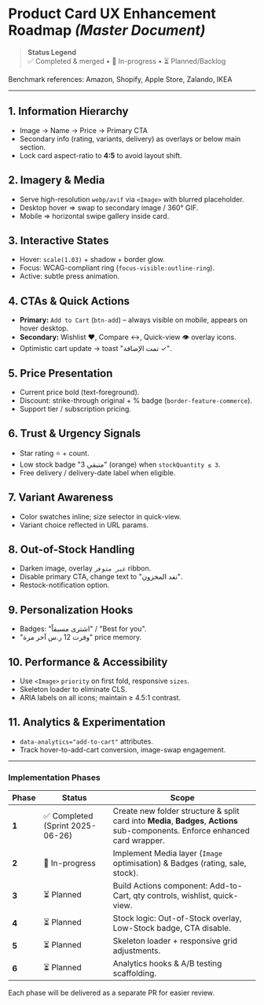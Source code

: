 # Product Card UX Enhancement Roadmap  *(Master Document)*

> **Status Legend**  
> ✅ Completed & merged  • 🔄 In-progress  • ⏳ Planned/Backlog

Benchmark references: Amazon, Shopify, Apple Store, Zalando, IKEA

---
## 1. Information Hierarchy
- Image → Name → Price → Primary CTA
- Secondary info (rating, variants, delivery) as overlays or below main section.
- Lock card aspect-ratio to **4:5** to avoid layout shift.

## 2. Imagery & Media
- Serve high-resolution `webp/avif` via `<Image>` with blurred placeholder.
- Desktop hover ⇒ swap to secondary image / 360° GIF.
- Mobile ⇒ horizontal swipe gallery inside card.

## 3. Interactive States
- Hover: `scale(1.03)` + shadow + border glow.
- Focus: WCAG-compliant ring (`focus-visible:outline-ring`).
- Active: subtle press animation.

## 4. CTAs & Quick Actions
- **Primary:** `Add to Cart` (`btn-add`) – always visible on mobile, appears on hover desktop.
- **Secondary:** Wishlist ❤️, Compare ↔️, Quick-view 👁 overlay icons.
- Optimistic cart update → toast "تمت الإضافة ✓".

## 5. Price Presentation
- Current price bold (text-foreground).
- Discount: strike-through original + % badge (`border-feature-commerce`).
- Support tier / subscription pricing.

## 6. Trust & Urgency Signals
- Star rating ⭐ + count.
- Low stock badge "متبقي 3" (orange) when `stockQuantity ≤ 3`.
- Free delivery / delivery-date label when eligible.

## 7. Variant Awareness
- Color swatches inline; size selector in quick-view.
- Variant choice reflected in URL params.

## 8. Out-of-Stock Handling
- Darken image, overlay `غير متوفر` ribbon.
- Disable primary CTA, change text to "نفد المخزون".
- Restock-notification option.

## 9. Personalization Hooks
- Badges: "اشترى مسبقاً" / "Best for you".
- "وفرت 12 ر.س آخر مرة" price memory.

## 10. Performance & Accessibility
- Use `<Image>` `priority` on first fold, responsive `sizes`.
- Skeleton loader to eliminate CLS.
- ARIA labels on all icons; maintain ≥ 4.5:1 contrast.

## 11. Analytics & Experimentation
- `data-analytics="add-to-cart"` attributes.
- Track hover-to-add-cart conversion, image-swap engagement.

---

### Implementation Phases

| Phase | Status | Scope |
|-------|--------|-------|
| **1** | ✅ Completed (Sprint 2025-06-26) | Create new folder structure & split card into **Media**, **Badges**, **Actions** sub-components. Enforce enhanced card wrapper. |
| **2** | 🔄 In-progress | Implement Media layer (`Image` optimisation) & Badges (rating, sale, stock). |
| **3** | ⏳ Planned | Build Actions component: Add-to-Cart, qty controls, wishlist, quick-view. |
| **4** | ⏳ Planned | Stock logic: Out-of-Stock overlay, Low-Stock badge, CTA disable. |
| **5** | ⏳ Planned | Skeleton loader + responsive grid adjustments. |
| **6** | ⏳ Planned | Analytics hooks & A/B testing scaffolding. |

Each phase will be delivered as a separate PR for easier review. 